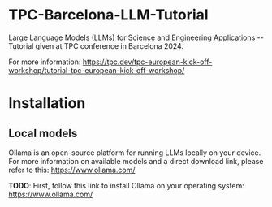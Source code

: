 # TPC-Barcelona-LLM-Tutorial
Large Language Models (LLMs) for Science and Engineering Applications -- Tutorial given at TPC conference in Barcelona 2024.

For more information: https://tpc.dev/tpc-european-kick-off-workshop/tutorial-tpc-european-kick-off-workshop/


# Installation

## Local models
Ollama is an open-source platform for running LLMs locally on your device. For more information on available models and a direct download link, please refer to this: https://www.ollama.com/

**TODO**: First, follow this link to install Ollama on your operating system: https://www.ollama.com/

